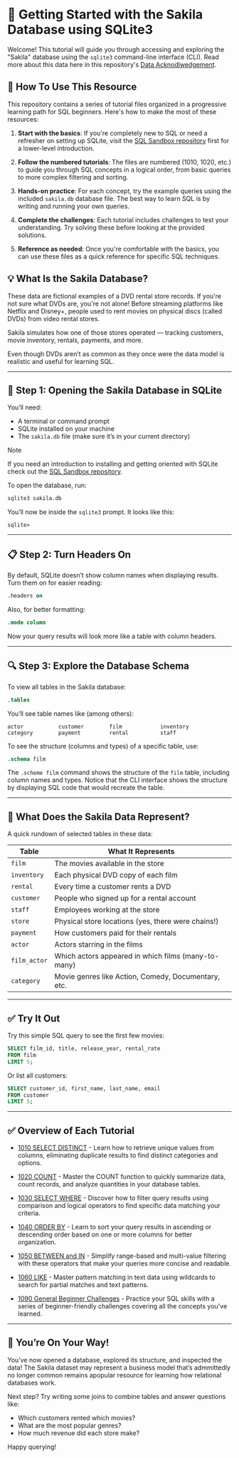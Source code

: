 # 📀 Getting Started with the Sakila Database using SQLite3

Welcome! This tutorial will guide you through accessing and exploring the "Sakila" database using the `sqlite3` command-line interface (CLI). Read more about this data here in this repository's [Data Acknodlwedgement](https://github.com/adamrossnelson/sql-dvdstore/blob/main/DataAcknowledgement.md).

## 🍎 How To Use This Resource

This repository contains a series of tutorial files organized in a progressive learning path for SQL beginners. Here's how to make the most of these resources:

1. **Start with the basics**: If you're completely new to SQL or need a refresher on setting up SQLite, visit the [SQL Sandbox repository](https://github.com/adamrossnelson/sql-sandbox) first for a lower-level introduction.

2. **Follow the numbered tutorials**: The files are numbered (1010, 1020, etc.) to guide you through SQL concepts in a logical order, from basic queries to more complex filtering and sorting.

3. **Hands-on practice**: For each concept, try the example queries using the included `sakila.db` database file. The best way to learn SQL is by writing and running your own queries.

4. **Complete the challenges**: Each tutorial includes challenges to test your understanding. Try solving these before looking at the provided solutions.

5. **Reference as needed**: Once you're comfortable with the basics, you can use these files as a quick reference for specific SQL techniques.

## 💡 What Is the Sakila Database?

These data are fictional examples of a DVD rental store records. If you're not sure what DVDs are, you're not alone! Before streaming platforms like Netflix and Disney+, people used to rent movies on physical discs (called DVDs) from video rental stores.

Sakila simulates how one of those stores operated — tracking customers, movie inventory, rentals, payments, and more.

Even though DVDs aren’t as common as they once were the data model is realistic and useful for learning SQL.

---

## 🔧 Step 1: Opening the Sakila Database in SQLite

You’ll need:
- A terminal or command prompt
- SQLite installed on your machine
- The `sakila.db` file (make sure it’s in your current directory)

> [!NOTE]
> If you need an introduction to installing and getting oriented with SQLite check out the [SQL Sandbox repository](https://github.com/adamrossnelson/sql-sandbox).

To open the database, run:

```bash
sqlite3 sakila.db
```

You’ll now be inside the `sqlite3` prompt. It looks like this:

```
sqlite>
```

---

## 📋 Step 2: Turn Headers On

By default, SQLite doesn’t show column names when displaying results. Turn them on for easier reading:

```sql
.headers on
```

Also, for better formatting:

```sql
.mode column
```

Now your query results will look more like a table with column headers.

---

## 🔍 Step 3: Explore the Database Schema

To view all tables in the Sakila database:

```sql
.tables
```

You’ll see table names like (among others):

```
actor           customer        film            inventory
category        payment         rental          staff
```

To see the structure (columns and types) of a specific table, use:

```sql
.schema film
```

The `.scheme film` command shows the structure of the `film` table, including column names and types. Notice that the CLI interface shows the structure by displaying SQL code that would recreate the table.

---

## 🧠 What Does the Sakila Data Represent?

A quick rundown of selected tables in these data:

| Table        | What It Represents                                  |
| ------------ | --------------------------------------------------- |
| `film`       | The movies available in the store                   |
| `inventory`  | Each physical DVD copy of each film                 |
| `rental`     | Every time a customer rents a DVD                   |
| `customer`   | People who signed up for a rental account           |
| `staff`      | Employees working at the store                      |
| `store`      | Physical store locations (yes, there were chains!)  |
| `payment`    | How customers paid for their rentals                |
| `actor`      | Actors starring in the films                        |
| `film_actor` | Which actors appeared in which films (many-to-many) |
| `category`   | Movie genres like Action, Comedy, Documentary, etc. |

---

## ✅ Try It Out

Try this simple SQL query to see the first few movies:

```sql
SELECT film_id, title, release_year, rental_rate
FROM film
LIMIT 5;
```

Or list all customers:

```sql
SELECT customer_id, first_name, last_name, email
FROM customer
LIMIT 5;
```

---

## ✅ Overview of Each Tutorial

* [1010 SELECT DISTINCT](1010-SELECT-DISTINCT.md) - Learn how to retrieve unique values from columns, eliminating duplicate results to find distinct categories and options.

* [1020 COUNT](1020-COUNT.md) - Master the COUNT function to quickly summarize data, count records, and analyze quantities in your database tables.

* [1030 SELECT WHERE](1030-SELECT-WHERE.md) - Discover how to filter query results using comparison and logical operators to find specific data matching your criteria.

* [1040 ORDER BY](1040-ORDER-By.md) - Learn to sort your query results in ascending or descending order based on one or more columns for better organization.

* [1050 BETWEEN and IN](1050-BETWEEN-IN.md) - Simplify range-based and multi-value filtering with these operators that make your queries more concise and readable.

* [1060 LIKE](1060-LIKE.md) - Master pattern matching in text data using wildcards to search for partial matches and text patterns.

* [1090 General Beginner Challenges](1090-GENERAL-BEGINNER.md) - Practice your SQL skills with a series of beginner-friendly challenges covering all the concepts you've learned.

---

## 🎉 You’re On Your Way!

You’ve now opened a database, explored its structure, and inspected the data! The Sakila dataset may represent a business model that’s admmittedly no longer common remains apopular resource for learning how relational databases work.

Next step? Try writing some joins to combine tables and answer questions like:

* Which customers rented which movies?
* What are the most popular genres?
* How much revenue did each store make?

Happy querying!
